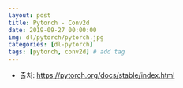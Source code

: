 ```yaml
---
layout: post
title: Pytorch - Conv2d
date: 2019-09-27 00:00:00
img: dl/pytorch/pytorch.jpg
categories: [dl-pytorch] 
tags: [pytorch, conv2d] # add tag
---
```


- 출처: https://pytorch.org/docs/stable/index.html

<br>







